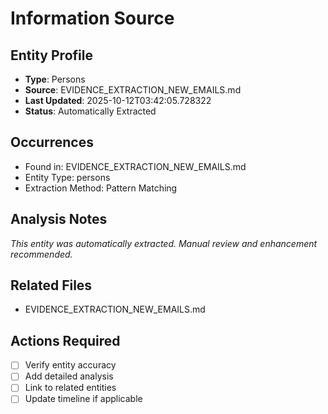 # Information Source

## Entity Profile
- **Type**: Persons
- **Source**: EVIDENCE_EXTRACTION_NEW_EMAILS.md
- **Last Updated**: 2025-10-12T03:42:05.728322
- **Status**: Automatically Extracted

## Occurrences
- Found in: EVIDENCE_EXTRACTION_NEW_EMAILS.md
- Entity Type: persons
- Extraction Method: Pattern Matching

## Analysis Notes
*This entity was automatically extracted. Manual review and enhancement recommended.*

## Related Files
- EVIDENCE_EXTRACTION_NEW_EMAILS.md

## Actions Required
- [ ] Verify entity accuracy
- [ ] Add detailed analysis
- [ ] Link to related entities
- [ ] Update timeline if applicable
